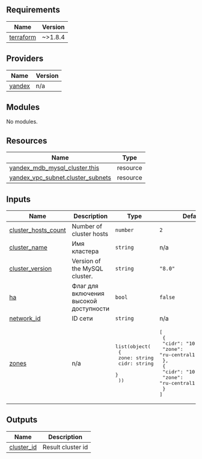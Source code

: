 ## Requirements

| Name | Version |
|------|---------|
| <a name="requirement_terraform"></a> [terraform](#requirement\_terraform) | ~>1.8.4 |

## Providers

| Name | Version |
|------|---------|
| <a name="provider_yandex"></a> [yandex](#provider\_yandex) | n/a |

## Modules

No modules.

## Resources

| Name | Type |
|------|------|
| [yandex_mdb_mysql_cluster.this](https://registry.terraform.io/providers/yandex-cloud/yandex/latest/docs/resources/mdb_mysql_cluster) | resource |
| [yandex_vpc_subnet.cluster_subnets](https://registry.terraform.io/providers/yandex-cloud/yandex/latest/docs/resources/vpc_subnet) | resource |

## Inputs

| Name | Description | Type | Default | Required |
|------|-------------|------|---------|:--------:|
| <a name="input_cluster_hosts_count"></a> [cluster\_hosts\_count](#input\_cluster\_hosts\_count) | Number of cluster hosts | `number` | `2` | no |
| <a name="input_cluster_name"></a> [cluster\_name](#input\_cluster\_name) | Имя кластера | `string` | n/a | yes |
| <a name="input_cluster_version"></a> [cluster\_version](#input\_cluster\_version) | Version of the MySQL cluster. | `string` | `"8.0"` | no |
| <a name="input_ha"></a> [ha](#input\_ha) | Флаг для включения высокой доступности | `bool` | `false` | no |
| <a name="input_network_id"></a> [network\_id](#input\_network\_id) | ID сети | `string` | n/a | yes |
| <a name="input_zones"></a> [zones](#input\_zones) | n/a | <pre>list(object(<br/>    {<br/>      zone: string<br/>      cidr: string<br/>    }<br/>  ))</pre> | <pre>[<br/>  {<br/>    "cidr": "10.0.1.0/24",<br/>    "zone": "ru-central1-a"<br/>  },<br/>  {<br/>    "cidr": "10.0.2.0/24",<br/>    "zone": "ru-central1-b"<br/>  }<br/>]</pre> | no |

## Outputs

| Name | Description |
|------|-------------|
| <a name="output_cluster_id"></a> [cluster\_id](#output\_cluster\_id) | Result cluster id |
